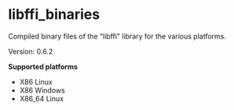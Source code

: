 libffi_binaries
=====

Compiled binary files of the "libffi" library for the various platforms.

Version: 0.6.2

**Supported platforms**  

- X86 Linux
- X86 Windows
- X86_64 Linux
